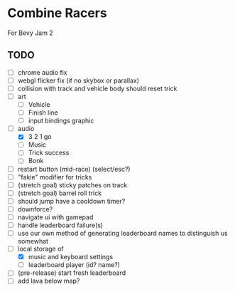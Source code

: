 # Combine Racers

For Bevy Jam 2

## TODO

- [ ] chrome audio fix
- [ ] webgl flicker fix (if no skybox or parallax)
- [ ] collision with track and vehicle body should reset trick
- [ ] art
  - [ ] Vehicle
  - [ ] Finish line
  - [ ] input bindings graphic
- [ ] audio
  - [X] 3 2 1 go
  - [ ] Music
  - [ ] Trick success
  - [ ] Bonk
- [ ] restart button (mid-race) (select/esc?)
- [ ] "fakie" modifier for tricks
- [ ] (stretch goal) sticky patches on track
- [ ] (stretch goal) barrel roll trick
- [ ] should jump have a cooldown timer?
- [ ] downforce?
- [ ] navigate ui with gamepad
- [ ] handle leaderboard failure(s)
- [ ] use our own method of generating leaderboard names to distinguish us somewhat
- [ ] local storage of
  - [X] music and keyboard settings
  - [ ] leaderboard player (id? name?)
- [ ] (pre-release) start fresh leaderboard
- [ ] add lava below map?
